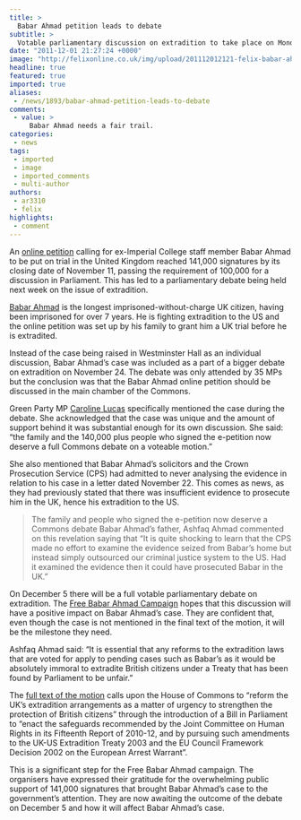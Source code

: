 ```yaml
---
title: >
  Babar Ahmad petition leads to debate
subtitle: >
  Votable parliamentary discussion on extradition to take place on Monday
date: "2011-12-01 21:27:24 +0000"
image: "http://felixonline.co.uk/img/upload/201112012121-felix-babar-ahmad-petition-prisoner.jpg"
headline: true
featured: true
imported: true
aliases:
 - /news/1893/babar-ahmad-petition-leads-to-debate
comments:
 - value: >
     Babar Ahmad needs a fair trail.
categories:
 - news
tags:
 - imported
 - image
 - imported_comments
 - multi-author
authors:
 - ar3310
 - felix
highlights:
 - comment
---
```


An [online petition](http://epetitions.direct.gov.uk/petitions/885) calling for ex-Imperial College staff member Babar Ahmad to be put on trial in the United Kingdom reached 141,000 signatures by its closing date of November 11, passing the requirement of 100,000 for a discussion in Parliament. This has led to a parliamentary debate being held next week on the issue of extradition.

[Babar Ahmad](http://felixonline.co.uk/news/1506/babar-ahmad-should-face-trial-in-the-uk-says-sister/) is the longest imprisoned-without-charge UK citizen, having been imprisoned for over 7 years. He is fighting extradition to the US and the online petition was set up by his family to grant him a UK trial before he is extradited.

Instead of the case being raised in Westminster Hall as an individual discussion, Babar Ahmad’s case was included as a part of a bigger debate on extradition on November 24. The debate was only attended by 35 MPs but the conclusion was that the Babar Ahmad online petition should be discussed in the main chamber of the Commons.

Green Party MP [Caroline Lucas](http://www.carolinelucas.com/cl.html) specifically mentioned the case during the debate. She acknowledged that the case was unique and the amount of support behind it was substantial enough for its own discussion. She said: “the family and the 140,000 plus people who signed the e-petition now deserve a full Commons debate on a voteable motion.”

She also mentioned that Babar Ahmad’s solicitors and the Crown Prosecution Service (CPS) had admitted to never analysing the evidence in relation to his case in a letter dated November 22. This comes as news, as they had previously stated that there was insufficient evidence to prosecute him in the UK, hence his extradition to the US.
> The family and people who signed the e-petition now deserve a Commons debate
Babar Ahmad’s father, Ashfaq Ahmad commented on this revelation saying that “It is quite shocking to learn that the CPS made no effort to examine the evidence seized from Babar’s home but instead simply outsourced our criminal justice system to the US. Had it examined the evidence then it could have prosecuted Babar in the UK.”

On December 5 there will be a full votable parliamentary debate on extradition. The [Free Babar Ahmad Campaign](http://www.freebabarahmad.com/) hopes that this discussion will have a positive impact on Babar Ahmad’s case. They are confident that, even though the case is not mentioned in the final text of the motion, it will be the milestone they need.

Ashfaq Ahmad said: “It is essential that any reforms to the extradition laws that are voted for apply to pending cases such as Babar’s as it would be absolutely immoral to extradite British citizens under a Treaty that has been found by Parliament to be unfair.”

The [full text of the motion](http://www.publications.parliament.uk/pa/cm/cmfbusi/a01.htm) calls upon the House of Commons to “reform the UK’s extradition arrangements as a matter of urgency to strengthen the protection of British citizens” through the introduction of a Bill in Parliament to “enact the safeguards recommended by the Joint Committee on Human Rights in its Fifteenth Report of 2010-12, and by pursuing such amendments to the UK-US Extradition Treaty 2003 and the EU Council Framework Decision 2002 on the European Arrest Warrant”.

This is a significant step for the Free Babar Ahmad campaign. The organisers have expressed their gratitude for the overwhelming public support of 141,000 signatures that brought Babar Ahmad’s case to the government’s attention. They are now awaiting the outcome of the debate on December 5 and how it will affect Babar Ahmad’s case.
